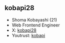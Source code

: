 ## kobapi28

- Shoma Kobayashi (21)
- Web Frontend Engineer
- X: [kobapi28](https://twitter.com/kobapi28)
- Youtrust: [kobapi](https://youtrust.jp/users/kobapi)


<!--
**kobapi28/kobapi28** is a ✨ _special_ ✨ repository because its `README.md` (this file) appears on your GitHub profile.

Here are some ideas to get you started:

- 🔭 I’m currently working on ...
- 🌱 I’m currently learning ...
- 👯 I’m looking to collaborate on ...
- 🤔 I’m looking for help with ...
- 💬 Ask me about ...
- 📫 How to reach me: ...
- 😄 Pronouns: ...
- ⚡ Fun fact: ...
-->
